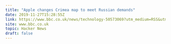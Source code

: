 ```yaml
---
title: "Apple changes Crimea map to meet Russian demands"
date: 2019-11-27T15:28:55Z
link: https://www.bbc.co.uk/news/technology-50573069?utm_medium=RSS&utm_source=hune
site: www.bbc.co.uk
topic: Hacker News
draft: false
---
```

